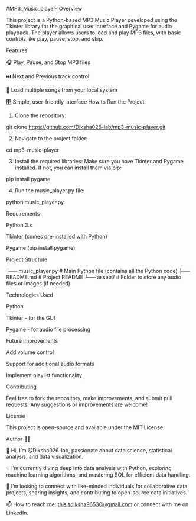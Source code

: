 #MP3_Music_player-
Overview

This project is a Python-based MP3 Music Player developed using the Tkinter library for the graphical user interface and Pygame for audio playback. The player allows users to load and play MP3 files, with basic controls like play, pause, stop, and skip.

Features

🎧 Play, Pause, and Stop MP3 files

⏭️ Next and Previous track control

📂 Load multiple songs from your local system

🎛️ Simple, user-friendly interface
How to Run the Project

1. Clone the repository:

git clone https://github.com/Diksha026-lab/mp3-music-player.git


2. Navigate to the project folder:

cd mp3-music-player


3. Install the required libraries:
Make sure you have Tkinter and Pygame installed. If not, you can install them via pip:

pip install pygame


4. Run the music_player.py file:

python music_player.py



Requirements

Python 3.x

Tkinter (comes pre-installed with Python)

Pygame (pip install pygame)


Project Structure

├── music_player.py   # Main Python file (contains all the Python code)
├── README.md         # Project README
└── assets/           # Folder to store any audio files or images (if needed)

Technologies Used

Python

Tkinter - for the GUI

Pygame - for audio file processing


Future Improvements

Add volume control

Support for additional audio formats

Implement playlist functionality


Contributing

Feel free to fork the repository, make improvements, and submit pull requests. Any suggestions or improvements are welcome!

License

This project is open-source and available under the MIT License.


Author 👩‍💻

👋 Hi, I’m @Diksha026-lab, passionate about data science, statistical analysis, and data visualization.

💡 I’m currently diving deep into data analysis with Python, exploring machine learning algorithms, and mastering SQL for efficient data handling.

💬 I’m looking to connect with like-minded individuals for collaborative data projects, sharing insights, and contributing to open-source data initiatives.

📫 How to reach me: thisisdiksha96530@gmail.com or connect with me on LinkedIn.

